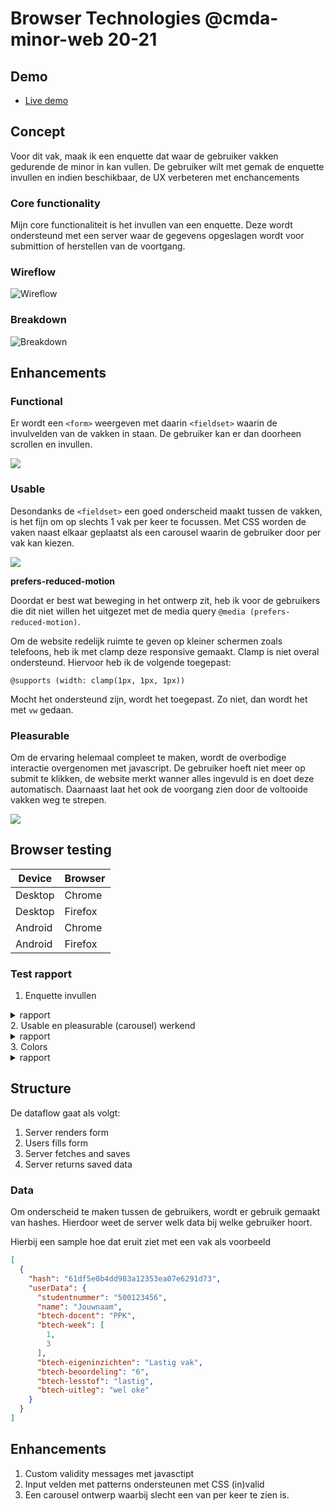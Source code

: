 # Browser Technologies @cmda-minor-web 20-21


## Demo

- [Live demo](#)


## Concept
Voor dit vak, maak ik een enquette dat waar de gebruiker vakken gedurende de minor in kan vullen. De gebruiker wilt met gemak de enquette invullen en indien beschikbaar, de UX verbeteren met enchancements

### Core functionality

Mijn core functionaliteit is het invullen van een enquette. Deze wordt ondersteund met een server waar de gegevens opgeslagen wordt voor submittion of herstellen van de voortgang.

### Wireflow

![Wireflow](./assets/wireflow.png)

### Breakdown

![Breakdown](./assets/breakdown.png)

## Enhancements

### Functional
Er wordt een `<form>` weergeven met daarin `<fieldset>` waarin de invulvelden van de vakken in staan. De gebruiker kan er dan doorheen scrollen en invullen.

![](./assets/layer_functional.png)

### Usable
Desondanks de `<fieldset>` een goed onderscheid maakt tussen de vakken, is het fijn om op slechts 1 vak per keer te focussen. Met CSS worden de vaken naast elkaar geplaatst als een carousel waarin de gebruiker door per vak kan kiezen.

![](./assets/layer_usable.png)

**prefers-reduced-motion**

Doordat er best wat beweging in het ontwerp zit, heb ik voor de gebruikers die dit niet willen het uitgezet met de media query `@media (prefers-reduced-motion)`.

Om de website redelijk ruimte te geven op kleiner schermen zoals telefoons, heb ik met clamp deze responsive gemaakt. Clamp is niet overal ondersteund. Hiervoor heb ik de volgende toegepast: 

`@supports (width: clamp(1px, 1px, 1px))`

Mocht het ondersteund zijn, wordt het toegepast. Zo niet, dan wordt het met `vw` gedaan.

### Pleasurable 
Om de ervaring helemaal compleet te maken, wordt de overbodige interactie overgenomen met javascript. De gebruiker hoeft niet meer op submit te klikken, de website merkt wanner alles ingevuld is en doet deze automatisch. Daarnaast laat het ook de voorgang zien door de voltooide vakken weg te strepen.

![](./assets/layer_pleasurable.png)

## Browser testing

| Device  | Browser |
| ------- | ------- |
| Desktop | Chrome  |
| Desktop | Firefox |
| Android | Chrome  |
| Android | Firefox |

### Test rapport
1. Enquette invullen
<details>
<summary>rapport</summary>

* Chrome Desktop | ✅  
* Chrome Android | ✅    
* Firefox Desktop | ✅  
* Firefox Android | ✅  

</details>
2. Usable en pleasurable (carousel) werkend
<details>
<summary>rapport</summary>
* Chrome Desktop | ✅  
* Chrome Android | ✅    
* Firefox Desktop | ✅  
* Firefox Android | ✅  
</details>
3. Colors
<details>
<summary>rapport</summary>
Headers
<img  src='./assets/headers.png' />

Navigation labels
<img  src='./assets/label.png' />

Active input
<img  src='./assets/input_active.png' />

Inactive input
<img  src='./assets/input_back.png' />

</details>

## Structure
De dataflow gaat als volgt: 

1. Server renders form
2. Users fills form
3. Server fetches and saves
4. Server returns saved data
  
### Data
Om onderscheid te maken tussen de gebruikers, wordt er gebruik gemaakt van hashes. Hierdoor weet de server welk data bij welke gebruiker hoort.

Hierbij een sample hoe dat eruit ziet met een vak als voorbeeld
```JSON
[
  {
    "hash": "61df5e0b4dd983a12353ea07e6291d73",
    "userData": {
      "studentnummer": "500123456",
      "name": "Jouwnaam",
      "btech-docent": "PPK",
      "btech-week": [
        1,
        3
      ],
      "btech-eigeninzichten": "Lastig vak",
      "btech-beoordeling": "6",
      "btech-lesstof": "lastig",
      "btech-uitleg": "wel oke"
    }
  }
]
```


## Enhancements
1. Custom validity messages met javasctipt
2. Input velden met patterns ondersteunen met CSS (in)valid
3. Een carousel ontwerp waarbij slecht een van per keer te zien is.

